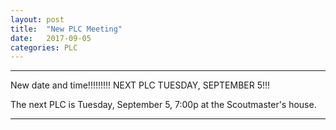 ```yaml
---
layout: post
title:  "New PLC Meeting"
date:   2017-09-05
categories: PLC
---
```

****************************************************
New date and time!!!!!!!!! NEXT PLC TUESDAY, SEPTEMBER 5!!!

The next PLC is Tuesday, September 5, 7:00p at the Scoutmaster's house.

*****************************************************
